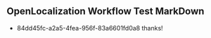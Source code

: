 ## OpenLocalization Workflow Test MarkDown
* 84dd45fc-a2a5-4fea-956f-83a6601fd0a8 
thanks!<!--HONumber=Mar16_HO2-->
